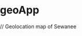 # geoApp
// Geolocation map of Sewanee
<html>
  <head>
    <title> Sewanee map </title>
    <meta name="viewport" content="initial-scale=1.0, user-scalable=yes">
    <meta charset="utf-8">
    <style>
      html, body, #map-canvas {
        height: 100%;
        margin: 0px;
        padding: 0px
      }
    </style>
    <script src="https://maps.googleapis.com/maps/api/js?v=3.exp&signed_in=true&libraries=places"></script>
    <script>
var map;
var infowindow;
var marker;

//Construct building coordinates
var fulford = new google.maps.LatLng(35.20479,-85.92166);
var walsh = new google.maps.LatLng(35.20479,-85.91960);
var mcclurg = new google.maps.LatLng(35.20321,-85.92009);
var allsaints = new google.maps.LatLng(35.20397,-85.92011);
var bookstore = new google.maps.LatLng(35.20281, -85.92086);
var woods = new google.maps.LatLng(35.20420, -85.91908);
var stirlings = new google.maps.LatLng(35.20528,-85.91656);
var sut = new google.maps.LatLng(35.20402, -85.92155);
var gamma = new google.maps.LatLng(35.20622,-85.91526);

//Store them in an array
var locationArray = [fulford,walsh,mcclurg,allsaints,bookstore,woods,stirlings,sut,gamma];
var locationNameArray = ['Fulford','Walsh-Ellett','McClurg','All Saints Chapel',
'Barnes&Noble','Woods','Stirlings','Thompson Union','Gamma'];

function initialize() {
  
var theCenter = new google.maps.LatLng(35.20438,-85.92016);

var mapOptions = {
    center: theCenter,
    zoom: 17   
    };

  map = new google.maps.Map(document.getElementById('map-canvas'), mapOptions);
  //Infobox content
  var fulfordStr = '<div id="content">'+
      '<div id="siteNotice">'+
      '</div>'+
      '<h1 id="firstHeading" class="firstHeading">Fulford</h1>'+
      '<div id="bodyContent">'+
      '<p>Welcome to Fulford!</p>'+
      '</div>'+
      '</div>';

var walshStr = '<div id="content1">'+
      '<div id="siteNotice1">'+
      '</div>'+
      '<h1 id="firstHeading1" class="firstHeading1">Walsh-Ellett</h1>'+
      '<div id="bodyContent1">'+
      '<p>Welcome to Walsh-Ellett!</p>'+
      '</div>'+
      '</div>';

var mcclurgStr = '<div id="content2">'+
      '<div id="siteNotice2">'+
      '</div>'+
      '<h1 id="firstHeading2" class="firstHeading2">McClurg</h1>'+
      '<div id="bodyContent2">'+
      '<p>Welcome to McClurg!</p>'+
      '</div>'+
      '</div>';

var allsaintsStr = '<div id="content3">'+
      '<div id="siteNotice3">'+
      '</div>'+
      '<h1 id="firstHeading3" class="firstHeading3">All Saints</h1>'+
      '<div id="bodyContent3">'+
      '<p>Welcome to All Saints!</p>'+
      '</div>'+
      '</div>';

var bookStr = '<div id="content4">'+
      '<div id="siteNotice4">'+
      '</div>'+
      '<h1 id="firstHeading4" class="firstHeading4">Bookstore</h1>'+
      '<div id="bodyContent4">'+
      '<p>Welcome to the Bookstore!</p>'+
      '</div>'+
      '</div>';
      
var woodsStr = '<div id="content5">'+
      '<div id="siteNotice5">'+
      '</div>'+
      '<h1 id="firstHeading5" class="firstHeading5">Woods</h1>'+
      '<div id="bodyContent5">'+
      '<p>Welcome to Woods!</p>'+
      '</div>'+
      '</div>';

 var stirlingsStr = '<div id="content6">'+
      '<div id="siteNotice6">'+
      '</div>'+
      '<h1 id="firstHeading6" class="firstHeading6">Stirlings</h1>'+
      '<div id="bodyContent6">'+
      '<p>Welcome to Stirlings!</p>'+
      '</div>'+
      '</div>';

var sutStr = '<div id="content7">'+
      '<div id="siteNotice7">'+
      '</div>'+
      '<h1 id="firstHeading7" class="firstHeading7">Thompson Union</h1>'+
      '<div id="bodyContent7">'+
      '<p>Welcome to Thompson Union!</p>'+
      '</div>'+
      '</div>';

var gammaStr = '<div id="content8">'+
      '<div id="siteNotice8">'+
      '</div>'+
      '<h1 id="firstHeading8" class="firstHeading8">Gamma</h1>'+
      '<div id="bodyContent8">'+
      '<p>Welcome to Gamma!</p>'+
      '</div>'+
      '</div>';

    var infoArray = [fulfordStr,walshStr,mcclurgStr,allsaintsStr,bookStr,woodsStr,stirlingsStr,sutStr,gammaStr]; 
 
    infowindow = new google.maps.InfoWindow({
    content: ""
    });
   
    var request = {
    location: theCenter,
    radius: 500,
    };
   
  var service = new google.maps.places.PlacesService(map);
  service.nearbySearch(request, callback);
      //Construct markers
      for (var i=0; i<locationArray.length; i++) {
      var storeV=infoArray[i];
      marker = new google.maps.Marker({
      position: locationArray[i],
      map: map,
      title: locationNameArray[i]
    });
     
    linkInfoWindow(marker, map, infowindow, storeV);
 }
}   //Connect the description with the appropriate marker
    function linkInfoWindow(marker, map, infowindow, description) {
    google.maps.event.addListener(marker, 'click', function() {
    infowindow.setContent(description);
    infowindow.open(map, marker);
  });
 }

 function callback(results, status) {
  if (status == google.maps.places.PlacesServiceStatus.OK) {
    for (var i = 0; i < results.length; i++) {
      createMarker(results[i]);
    }
  }
}

google.maps.event.addDomListener(window, 'load', initialize);

  </script>
  </head>
  <body>
  <div id="map-canvas"></div>
  </body>
  </html>

